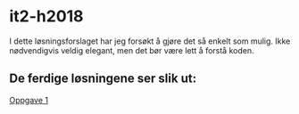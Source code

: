 # it2-h2018
I dette løsningsforslaget har jeg forsøkt å gjøre det så enkelt som mulig. Ikke nødvendigvis veldig elegant, men det bør være lett å forstå koden.

## De ferdige løsningene ser slik ut:
[Oppgave 1](https://gloer.github.io/it2-h2018/oppgave-1/)
